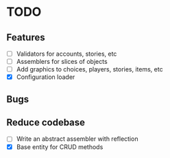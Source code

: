 # TODO

## Features
- [ ] Validators for accounts, stories, etc
- [ ] Assemblers for slices of objects
- [ ] Add graphics to choices, players, stories, items, etc
- [x] Configuration loader

## Bugs

## Reduce codebase
- [ ] Write an abstract assembler with reflection
- [x] Base entity for CRUD methods